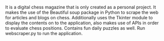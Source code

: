 It is a digital chess magazine that is only created as a personal project. 
It makes the use of the Beautiful soup package in Python to scrape the web for articles and blogs on chess. 
Additionally uses the Tkinter module to display the contents on to the application, also makes use of APIs in order to evaluate chess positions. 
Contains fun daily puzzles as well.
Run webscraper.py to run the application.
